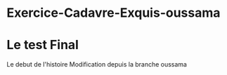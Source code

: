 # Exercice-Cadavre-Exquis-oussama

<h1>Le test Final</h1>
Le debut de l'histoire
Modification depuis la branche oussama
